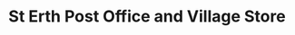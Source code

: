 ---
title: "St Erth Post Office and Village Store"
url: /hayle/st-erth-post-office-and-village-store/
shop: Lebensmittel
---